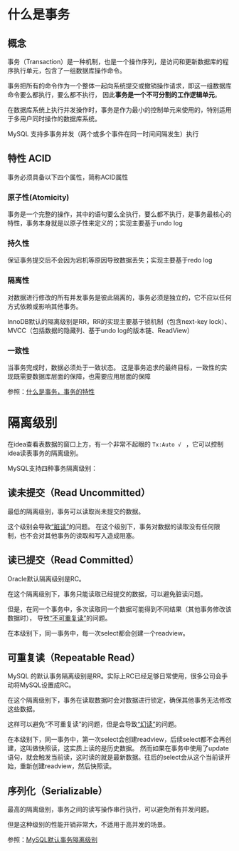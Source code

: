 # 什么是事务

## 概念

事务（Transaction）是一种机制，也是一个操作序列，是访问和更新数据库的程序执行单元，包含了一组数据库操作命令。

事务把所有的命令作为一个整体一起向系统提交或撤销操作请求，即这一组数据库命令要么都执行，要么都不执行，
因此**事务是一个不可分割的工作逻辑单元**。

在数据库系统上执行并发操作时，事务是作为最小的控制单元来使用的，特别适用于多用户同时操作的数据库系统。

MySQL 支持多事务并发（两个或多个事件在同一时间间隔发生）执行

## 特性 ACID
事务必须具备以下四个属性，简称ACID属性

### 原子性(Atomicity)

事务是一个完整的操作，其中的语句要么全执行，要么都不执行，是事务最核心的特性，事务本身就是以原子性来定义的；实现主要基于undo log

### 持久性

保证事务提交后不会因为宕机等原因导致数据丢失；实现主要基于redo log

### 隔离性

对数据进行修改的所有并发事务是彼此隔离的，事务必须是独立的，它不应以任何方式依赖或影响其他事务。

InnoDB默认的隔离级别是RR，RR的实现主要基于锁机制（包含next-key lock）、
MVCC（包括数据的隐藏列、基于undo log的版本链、ReadView）

### 一致性

当事务完成时，数据必须处于一致状态。 这是事务追求的最终目标，一致性的实现既需要数据库层面的保障，也需要应用层面的保障

参照：[什么是事务，事务的特性](https://blog.csdn.net/m0_71188683/article/details/127957059)

# 隔离级别

在idea查看表数据的窗口上方，有一个非常不起眼的 `Tx:Auto √ ` ，它可以控制idea读表事务的隔离级别。

MySQL支持四种事务隔离级别：

## 读未提交（Read Uncommitted）

最低的隔离级别，事务可以读取尚未提交的数据。

这个级别会导致[“脏读”](并发读的三类问题.MD#脏读-dirty-read)的问题。
在这个级别下，事务对数据的读取没有任何限制，也不会对其他事务的读取和写入造成阻塞。

## 读已提交（Read Committed）

Oracle默认隔离级别是RC。

在这个隔离级别下，事务只能读取已经提交的数据，可以避免脏读问题。

但是，在同一个事务中，多次读取同一个数据可能得到不同结果（其他事务修改该数据时），
导致[“不可重复读”](并发读的三类问题.MD#不可重复读-non-repeatable-read)的问题。

在本级别下，同一事务中，每一次select都会创建一个readview。

## 可重复读（Repeatable Read）

MySQL 的默认事务隔离级别是RR。实际上RC已经足够日常使用，很多公司会手动将MySQL设置成RC。

在这个隔离级别下，事务在读取数据时会对数据进行锁定，确保其他事务无法修改这些数据。

这样可以避免“不可重复读”的问题，但是会导致[“幻读”](并发读的三类问题.MD#幻读-phantom-read)的问题。

在本级别下，同一事务中，第一次select会创建readview，后续select都不会再创建，这叫做快照读，这实质上读的是历史数据。
然而如果在事务中使用了update语句，就会触发当前读，这时读的就是最新数据。往后的select会从这个当前读开始，重新创建readview，然后快照读。

## 序列化（Serializable）

最高的隔离级别，事务之间的读写操作串行执行，可以避免所有并发问题。

但是这种级别的性能开销非常大，不适用于高并发的场景。

参照：[MySQL默认事务隔离级别](https://baijiahao.baidu.com/s?id=1764959949515557916&wfr=spider&for=pc)
